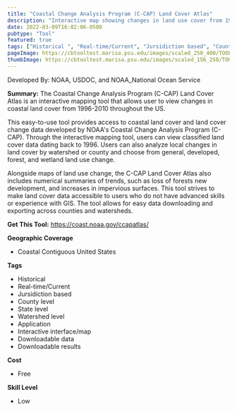 ```yaml
---
title: "Coastal Change Analysis Program (C-CAP) Land Cover Atlas"
description: "Interactive map showing changes in land use cover from 1996-2010 in coastal regions"
date: 2022-03-09T16:02:06-0500
pubtype: "Tool"
featured: true
tags: ["Historical ", "Real-time/Current", "Jursidiction based", "County level", "State level", "Watershed level", "Application", "Interactive interface/map", "Downloadable data", "Downloadable results"]
pageImage: https://cbtooltest.marisa.psu.edu/images/scaled_250_400/TOOLID_70.0_ScreenCapture-1.png
thumbImage: https://cbtooltest.marisa.psu.edu/images/scaled_156_250/TOOLID_70.0_ScreenCapture-1.png
---
```

Developed By: NOAA, USDOC, and NOAA_National Ocean Service

**Summary:** The Coastal Change Analysis Program (C-CAP) Land Cover Atlas is an interactive mapping tool that allows user to view changes in coastal land cover from 1996-2010 throughout the US. 

This easy-to-use tool provides access to coastal land cover and land cover change data developed by NOAA's Coastal Change Analysis Program (C-CAP). Through the interactive mapping tool, users can view classified land cover data dating back to 1996. Users can also analyze local changes in land cover by watershed or county and choose from general, developed, forest, and wetland land use change. 

Alongside maps of land use change, the C-CAP Land Cover Atlas also includes numerical summaries of trends, such as loss of forests new development, and increases in impervious surfaces. This tool strives to make land cover data accessible to users who do not have advanced skills or experience with GIS. The tool allows for easy data downloading and exporting across counties and watersheds.


__**Get This Tool:**__ https://coast.noaa.gov/ccapatlas/

__**Geographic Coverage**__
- Coastal Contiguous United States

__**Tags**__
-  Historical 
-  Real-time/Current
-  Jursidiction based
-  County level
-  State level
-  Watershed level
-  Application
-  Interactive interface/map
-  Downloadable data
-  Downloadable results

__**Cost**__
- Free

__**Skill Level**__
- Low

